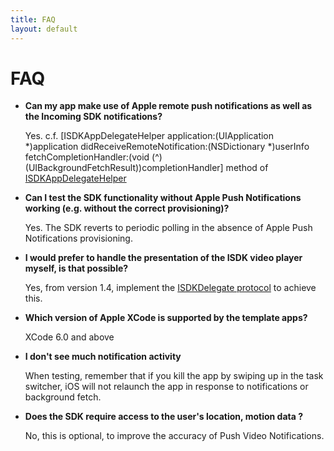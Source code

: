 ```yaml
---
title: FAQ
layout: default 
---
```


# FAQ

* **Can my app make use of Apple remote push notifications as well as the Incoming SDK notifications?**

	Yes. c.f. [ISDKAppDelegateHelper application:(UIApplication *)application didReceiveRemoteNotification:(NSDictionary *)userInfo fetchCompletionHandler:(void (^)(UIBackgroundFetchResult))completionHandler] method of [ISDKAppDelegateHelper](./apidoc/html/Classes/ISDKAppDelegateHelper.html)


* **Can I test the SDK functionality without Apple Push Notifications working (e.g. without the correct provisioning)?**

	Yes. The SDK reverts to periodic polling in the absence of Apple Push Notifications provisioning. 

* **I would prefer to handle the presentation of the ISDK video player myself, is that possible?**

	Yes, from version 1.4, implement the [ISDKDelegate protocol](./apidoc/html/Protocols/ISDKDelegate.html) to achieve this. 


* **Which version of Apple XCode is supported by the template apps?** 

	XCode 6.0 and above


* **I don't see much notification activity** 

	When testing, remember that if you kill the app by swiping up in the task switcher, 
	iOS  will not relaunch the app in response to notifications or 
	background fetch.


* **Does the SDK require access to the user's location, motion data ?**

 	No, this is optional, to improve the accuracy of Push Video Notifications.





